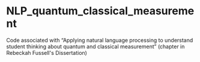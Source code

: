 # NLP_quantum_classical_measurement
Code associated with “Applying natural language processing to understand student thinking about quantum and classical measurement” (chapter in Rebeckah Fussell's Dissertation)
